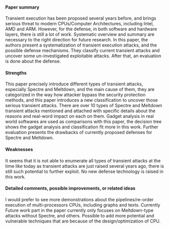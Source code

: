 
#### Paper summary
Transient execution has been proposed several years before, and brings serious threat to modern CPUs/Computer Architectures, including Intel, AMD and ARM. 
However, for the defense, in both software and hardware layers, there is still a lot of work. 
Systematic overview and summary are necessary to the right direction for future research.
In this paper, the authors present a systematization of transient execution attacks, and the possible defense mechanisms.
They classify current transient attacks and uncover some un-investigated exploitable attacks.
After that, an evaluation is done about the defense.

#### Strengths
This paper precisely introduce different types of transient attacks, especially Spectre and Meltdown, and the main cause of them, 
they are categorized in the way how attacker bypass the security protection methods, and this paper introduces a new classification to uncover those serious transient attacks.
There are over 10 types of Spectre and Meltdown transient attacks mentioned and attached with specific details about the reasons and real-word impact on each on them. 
Gadget analysis in real world softwares are used as comparisons with this paper, the decision tree shows the gadget analysis and classification fit more in this work.
Further evaluation presents the drawbacks of currently proposed defenses for Spectre and Meltdown.

#### Weaknesses
It seems that it is not able to enumerate all types of transient attacks at the time like today as transient attacks are just raised several years ago, there is still such potential to further exploit.
No new defense technology is raised in this work.

#### Detailed comments, possible improvements, or related ideas
I would prefer to see more demonstrations about the pipelines/re-order execution of multi-processors CPUs, including graphs and texts. 
Currently
Future work part in the paper currently only focuses on Meltdown-type attacks without Spectre, and others.
Possible to add more potential and vulnerable techniques that are because of the design/optimization of CPU.

